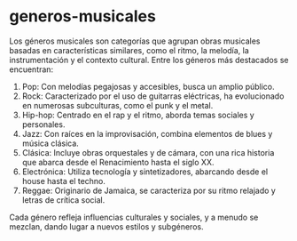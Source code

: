# generos-musicales

Los géneros musicales son categorías que agrupan obras musicales basadas en características similares, como el ritmo, la melodía, la instrumentación y el contexto cultural. Entre los géneros más destacados se encuentran:

1. Pop: Con melodías pegajosas y accesibles, busca un amplio público.
2. Rock: Caracterizado por el uso de guitarras eléctricas, ha evolucionado en numerosas subculturas, como el punk y el metal.
3. Hip-hop: Centrado en el rap y el ritmo, aborda temas sociales y personales.
4. Jazz: Con raíces en la improvisación, combina elementos de blues y música clásica.
5. Clásica: Incluye obras orquestales y de cámara, con una rica historia que abarca desde el Renacimiento hasta el siglo XX.
6. Electrónica: Utiliza tecnología y sintetizadores, abarcando desde el house hasta el techno.
7. Reggae: Originario de Jamaica, se caracteriza por su ritmo relajado y letras de crítica social.

Cada género refleja influencias culturales y sociales, y a menudo se mezclan, dando lugar a nuevos estilos y subgéneros.
